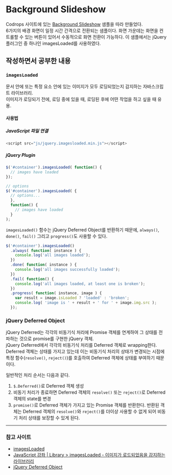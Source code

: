 # Background Slideshow  

Codrops 사이트에 있는 [Background Slideshow](https://tympanus.net/codrops/2013/04/17/background-slideshow/) 샘플을 따라 만들었다.  
6가지의 배경 화면이 일정 시간 간격으로 전환되는 샘플이다. 화면 가운데는 화면을 컨트롤할 수 있는 버튼이 있어서 수동적으로 화면 전환이 가능하다. 이 샘플에서는 jQuery 플러그인 중 하나인 imagesLoaded를 사용하였다.  

## 작성하면서 공부한 내용  

### `imagesLoaded`  

문서 안에 또는 특정 요소 안에 있는 이미지가 모두 로딩되었는지 감지하는 자바스크립트 라이브러리.  
이미지가 로딩되기 전에, 로딩 중에 있을 때, 로딩된 후에 어떤 작업을 하고 싶을 때 유용.  

#### 사용법  

##### JavaScript 파일 연결  

```javascript  
<script src="js/jquery.imagesloaded.min.js"></script>
```  

##### jQuery Plugin  

```javascript  
$('#container').imagesLoaded( function() {
  // images have loaded
});

// options
$('#container').imagesLoaded( {
  // options...
  },
  function() {
    // images have loaded
  }
);
```  

`imagesLoaded()` 함수는 jQuery Deferred Object를 반환하기 때문에, `always()`, `done()`, `fail()` 그리고 `progress()`도 사용할 수 있다.  

```javascript  
$('#container').imagesLoaded()
  .always( function( instance ) {
    console.log('all images loaded');
  })
  .done( function( instance ) {
    console.log('all images successfully loaded');
  })
  .fail( function() {
    console.log('all images loaded, at least one is broken');
  })
  .progress( function( instance, image ) {
    var result = image.isLoaded ? 'loaded' : 'broken';
    console.log( 'image is ' + result + ' for ' + image.img.src );
  });
```  

### jQuery Deferred Object  

jQuery Deferred는 각각의 비동기식 처리에 Promise 객체를 연계하여 그 상태를 전파하는 것으로 promise를 구현한 jQuery 객체.  
jQuery Deferred에서 각각의 비동기식 처리를 Deferred 객체로 wrapping한다. Deferred 객체는 상태를 가지고 있는데 이는 비동기식 처리의 상태가 변경되는 시점에 특정 함수(`resolve()`, `reject()`)를 호출하여 Deferred 객체에 상태를 부여하기 때문이다.  

일반적인 처리 순서는 다음과 같다.  
1. `$.Deferred()`로 Deferred 객체 생성  
2. 비동기 처리가 종료하면 Deferred 객체의 `resolve()` 또는 `reject()`로 Deferred 객체의 state를 변경  
3. `promise()`로 Deferred 객체가 가지고 있는 Promise 객체를 반환한다. 반환된 객체는 Deferred 객체의 `resolve()`와 `reject()`를 더이상 사용할 수 없게 되어 비동기 처리 상태를 보장할 수 있게 된다.  

---  

### 참고 사이트  

* [imagesLoaded](https://imagesloaded.desandro.com/)  
* [JavaScript 강좌 | Library > imagesLoaded - 이미지가 로드되었음을 감지하는 라이브러리](https://www.cmsfactory.net/node/11093)  
* [jQuery Deferred Object](http://poiemaweb.com/jquery-deferred)  

